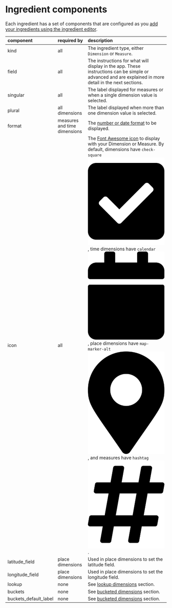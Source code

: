 # Ingredient components

Each ingredient has a set of components that are configured as you [add your ingredients using the ingredient editor](./). 

| component | required by | description |
| :--- | :--- | :--- |
| kind | all | The ingredient type, either `Dimension` or `Measure`. |
| field | all | The instructions for what will display in the app. These instructions can be simple or advanced and are explained in more detail in the next sections.  |
| singular | all | The label displayed for measures or when a single dimension value is selected. |
| plural | all dimensions  | The label displayed when more than one dimension value is selected. |
| format | measures and time dimensions | The [number or date format](ingredient-formats.md) to be displayed. |
| icon | all | The [Font Awesome icon](https://fontawesome.com/icons?d=gallery) to display with your Dimension or Measure. By default, dimensions have `check-square`![](../../../.gitbook/assets/check-square-solid.svg), time dimensions have `calendar`![](../../../.gitbook/assets/calendar-solid.svg), place dimensions have `map-marker-alt` ![](../../../.gitbook/assets/map-marker-alt-solid.svg) , and measures have `hashtag` ![](../../../.gitbook/assets/hashtag-solid.svg). |
| latitude\_field | place dimensions | Used in place dimensions to set the latitude field. |
| longitude\_field | place dimensions | Used in place dimensions to set the longitude field. |
| lookup | none | See [lookup dimensions](../advanced-ingredients/lookup-dimensions.md) section. |
| buckets | none | See [bucketed dimensions](../advanced-ingredients/bucketed-dimensions.md) section. |
| buckets\_default\_label | none | See [bucketed dimensions](../advanced-ingredients/bucketed-dimensions.md) section. |



